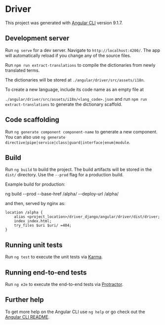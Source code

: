 # Driver

This project was generated with [Angular CLI](https://github.com/angular/angular-cli) version 9.1.7.

## Development server

Run `ng serve` for a dev server. Navigate to `http://localhost:4200/`. The app will automatically reload if you change any of the source files.


Run `npm run extract-translations`  to compile the dictionaries from newly translated terms.

The dictionaries will be stored at `./angular/driver/src/assets/i18n`.

To create a new language, include its code name as an empty file at

`./angular/driver/src/assets/i18n/<lang_code>.json`
and run `npm run extract-translations` to generate the dictionary scaffold.

## Code scaffolding

Run `ng generate component component-name` to generate a new component. You can also use `ng generate directive|pipe|service|class|guard|interface|enum|module`.

## Build

Run `ng build` to build the project. The build artifacts will be stored in the `dist/` directory. Use the `--prod` flag for a production build.

Example build for production:

ng build --prod --base-href /alpha/ --deploy-url /alpha/

and then, served by nginx as:

    location /alpha {
        alias <project_location>/driver_django/angular/driver/dist/driver; 
        index index.html;
        try_files $uri $uri/ =404;
    } 


## Running unit tests

Run `ng test` to execute the unit tests via [Karma](https://karma-runner.github.io).

## Running end-to-end tests

Run `ng e2e` to execute the end-to-end tests via [Protractor](http://www.protractortest.org/).

## Further help

To get more help on the Angular CLI use `ng help` or go check out the [Angular CLI README](https://github.com/angular/angular-cli/blob/master/README.md).
